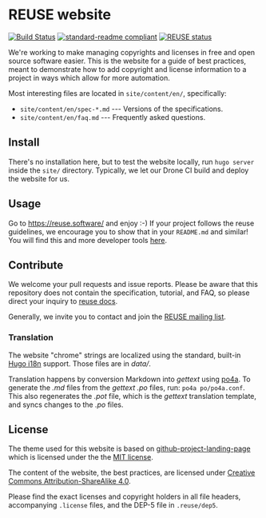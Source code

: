 <!--
  SPDX-FileCopyrightText: Free Software Foundation Europe e.V.
  SPDX-License-Identifier: GPL-3.0-or-later
-->

# REUSE website

[![Build Status](https://drone.fsfe.org/api/badges/reuse/website/status.svg?ref=refs/heads/main)](https://drone.fsfe.org/reuse/website)
[![standard-readme compliant](https://img.shields.io/badge/readme%20style-standard-brightgreen.svg?style=flat-square)](https://github.com/RichardLitt/standard-readme)
[![REUSE status](https://api.reuse.software/badge/git.fsfe.org/reuse/website)](https://api.reuse.software/info/git.fsfe.org/reuse/website)

We're working to make managing copyrights and licenses in free and open
source software easier. This is the website for a guide of best
practices, meant to demonstrate how to add copyright and license
information to a project in ways which allow for more automation.

Most interesting files are located in `site/content/en/`, specifically:

- `site/content/en/spec-*.md` --- Versions of the specifications.
- `site/content/en/faq.md` --- Frequently asked questions.

## Install

There's no installation here, but to test the website locally, run
`hugo server` inside the `site/` directory. Typically, we let our Drone
CI build and deploy the website for us.

## Usage

Go to https://reuse.software/ and enjoy :-) If your project follows the
reuse guidelines, we encourage you to show that in your `README.md` and
similar! You will find this and more developer tools
[here](https://reuse.software/dev/).

## Contribute

We welcome your pull requests and issue reports. Please be aware that
this repository does not contain the specification, tutorial, and FAQ,
so please direct your inquiry to [reuse
docs](https://github.com/fsfe/reuse-docs).

Generally, we invite you to contact and join the [REUSE mailing
list](https://lists.fsfe.org/mailman/listinfo/reuse).

### Translation

The website "chrome" strings are localized using the standard,
built-in [Hugo i18n](https://gohugo.io/content-management/multilingual/)
support.  Those files are in _data/_.

Translation happens by conversion Markdown into _gettext_ using
[po4a](https://po4a.org).  To generate the _.md_ files from the
_gettext .po_ files, run: `po4a po/po4a.conf`.  This also regenerates
the _.pot_ file, which is the _gettext_ translation template, and
syncs changes to the _.po_ files.

## License

The theme used for this website is based on [github-project-landing-page](https://github.com/nsomar/github-project-landing-page) which is licensed under the
the [MIT license](https://github.com/nsomar/github-project-landing-page/blob/master/LICENSE.md).

The content of the website, the best practices, are licensed under [Creative Commons Attribution-ShareAlike 4.0](https://creativecommons.org/licenses/by-sa/4.0).

Please find the exact licenses and copyright holders in all file
headers, accompanying `.license` files, and the DEP-5 file in
`.reuse/dep5`.
